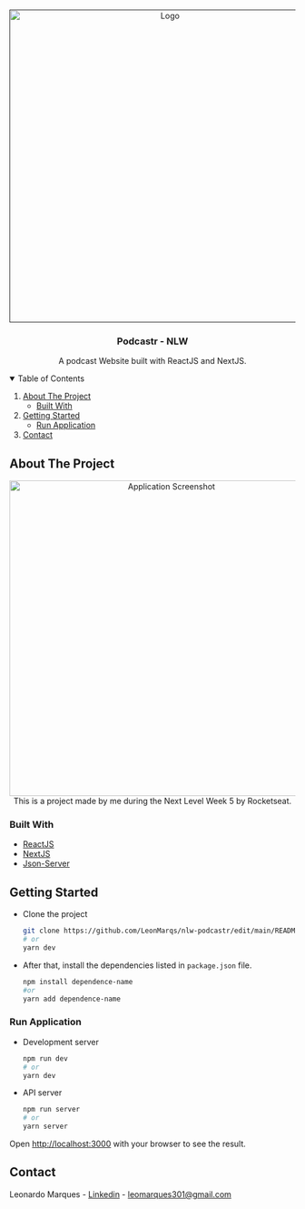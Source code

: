 <!-- PROJECT LOGO -->
<br />
<p align="center">
  <a href="">
    <img src="https://imgur.com/eoikiwL.png" alt="Logo" width="550">
  </a>

  <h3 align="center">Podcastr - NLW</h3>

  <p align="center">
    A podcast Website built with ReactJS and NextJS.
    <br />
    <!-- <a href="">View Demo</a> -->
  </p>
</p>



<!-- TABLE OF CONTENTS -->
<details open="open">
  <summary>Table of Contents</summary>
  <ol>
    <li>
      <a href="#about-the-project">About The Project</a>
      <ul>
        <li><a href="#built-with">Built With</a></li>
      </ul>
    </li>
    <li>
      <a href="#getting-started">Getting Started</a>
      <ul>
        <li><a href="#run-application">Run Application</a></li>
      </ul>
    </li>
    <li><a href="#contact">Contact</a></li>
  </ol>
</details>



<!-- ABOUT THE PROJECT -->
## About The Project

<p align="center">
    <img src="https://imgur.com/a6vdhq4.png" alt="Application Screenshot" width="555">
    This is a project made by me during the Next Level Week 5 by Rocketseat.
</p>

### Built With

* [ReactJS](https://reactjs.org/)
* [NextJS](https://nextjs.org/)
* [Json-Server](https://github.com/typicode/json-server)


<!-- GETTING STARTED -->

## Getting Started

* Clone the project
  ```sh
  git clone https://github.com/LeonMarqs/nlw-podcastr/edit/main/README.md
  # or 
  yarn dev	
  ```

* After that, install the dependencies listed in `package.json` file.
  ```sh
  npm install dependence-name
  #or
  yarn add dependence-name
  ```

### Run Application

* Development server
  ```sh
  npm run dev
  # or 
  yarn dev	
  ```

* API server
  ```sh
  npm run server
  # or 
  yarn server	
  ```

Open [http://localhost:3000](http://localhost:3000) with your browser to see the result.


<!-- CONTACT -->
## Contact

Leonardo Marques - [Linkedin](https://www.linkedin.com/in/leonardo-marques-ti/) - leomarques301@gmail.com

